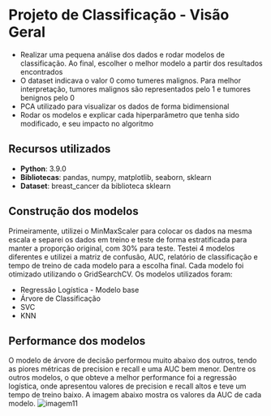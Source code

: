 # Projeto de Classificação - Visão Geral
 - Realizar uma pequena análise dos dados e rodar modelos de classificação. Ao final, escolher o melhor modelo a partir dos resultados encontrados
 - O dataset indicava o valor 0 como tumeres malignos. Para melhor interpretação, tumores malignos são representados pelo 1 e tumores benignos pelo 0
 - PCA utilizado para visualizar os dados de forma bidimensional
 - Rodar os modelos e explicar cada hiperparâmetro que tenha sido modificado, e seu impacto no algoritmo

## Recursos utilizados
 - **Python**: 3.9.0
 - **Bibliotecas**: pandas, numpy, matplotlib, seaborn, sklearn
 - **Dataset**: breast_cancer da biblioteca sklearn

## Construção dos modelos
Primeiramente, utilizei o MinMaxScaler para colocar os dados na mesma escala e separei os dados em treino e teste de forma estratificada para manter a proporção original, com 30% para teste. 
Testei 4 modelos diferentes e utilizei a matriz de confusão, AUC, relatório de classificação e tempo de treino de cada modelo para a escolha final. Cada modelo foi otimizado utilizando o GridSearchCV.
Os modelos utilizados foram:
 - Regressão Logística - Modelo base
 - Árvore de Classificação
 - SVC
 - KNN

## Performance dos modelos
O modelo de árvore de decisão performou muito abaixo dos outros, tendo as piores métricas de precision e recall e uma AUC bem menor. Dentre os outros modelos, o que obteve a melhor performance foi a regressão logística, onde apresentou valores de precision e recall altos e teve um tempo de treino baixo. A imagem abaixo mostra os valores da AUC de cada modelo.
![imagem11](https://github.com/vitorccmanso/Pos-Graduacao/assets/129124026/20cd1dc1-8dbe-41a0-9df8-29003b5250a0)
